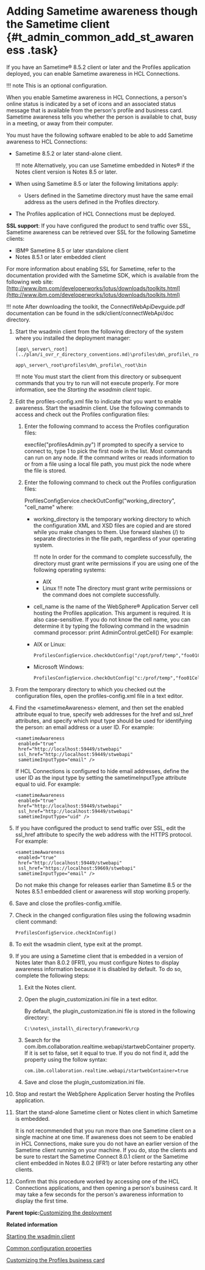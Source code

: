 # Adding Sametime awareness though the Sametime client {#t_admin_common_add_st_awareness .task}

If you have an Sametime® 8.5.2 client or later and the Profiles application deployed, you can enable Sametime awareness in HCL Connections.

!!! note
    This is an optional configuration.

When you enable Sametime awareness in HCL Connections, a person's online status is indicated by a set of icons and an associated status message that is available from the person's profile and business card. Sametime awareness tells you whether the person is available to chat, busy in a meeting, or away from their computer.

You must have the following software enabled to be able to add Sametime awareness to HCL Connections:

-   Sametime 8.5.2 or later stand-alone client.

    !!! note
    Alternatively, you can use Sametime embedded in Notes® if the Notes client version is Notes 8.5 or later.

-   When using Sametime 8.5 or later the following limitations apply:
    -   Users defined in the Sametime directory must have the same email address as the users defined in the Profiles directory.
-   The Profiles application of HCL Connections must be deployed.

**SSL support**: If you have configured the product to send traffic over SSL, Sametime awareness can be retrieved over SSL for the following Sametime clients:

-   IBM® Sametime 8.5 or later standalone client
-   Notes 8.5.1 or later embedded client

For more information about enabling SSL for Sametime, refer to the documentation provided with the Sametime SDK, which is available from the following web site: [http://www.ibm.com/developerworks/lotus/downloads/toolkits.html](http://www.ibm.com/developerworks/lotus/downloads/toolkits.html)

!!! note
    After downloading the toolkit, the ConnectWebApiDevguide.pdf documentation can be found in the sdk/client/connectWebApi/doc directory.

1.  Start the wsadmin client from the following directory of the system where you installed the deployment manager:

    ```
    [app\_server\_root](../plan/i_ovr_r_directory_conventions.md)\profiles\dm\_profile\_root\bin
    ```

    ```
    app\_server\_root\profiles\dm\_profile\_root\bin
    ```

    !!! note
    You must start the client from this directory or subsequent commands that you try to run will not execute properly. For more information, see the *Starting the wsadmin client* topic.

2.  Edit the profiles-config.xml file to indicate that you want to enable awareness. Start the wsadmin client. Use the following commands to access and check out the Profiles configuration files:

    1.  Enter the following command to access the Profiles configuration files:

        execfile\("profilesAdmin.py"\) If prompted to specify a service to connect to, type 1 to pick the first node in the list. Most commands can run on any node. If the command writes or reads information to or from a file using a local file path, you must pick the node where the file is stored.

    2.  Enter the following command to check out the Profiles configuration files:

        ProfilesConfigService.checkOutConfig\("working\_directory", "cell\_name" where:

        -   working\_directory is the temporary working directory to which the configuration XML and XSD files are copied and are stored while you make changes to them. Use forward slashes \(/\) to separate directories in the file path, regardless of your operating system.

            !!! note
    In order for the command to complete successfully, the directory must grant write permissions if you are using one of the following operating systems:

            -   AIX
            -   Linux
            !!! note
    The directory must grant write permissions or the command does not complete successfully.

        -   cell\_name is the name of the WebSphere® Application Server cell hosting the Profiles application. This argument is required. It is also case-sensitive. If you do not know the cell name, you can determine it by typing the following command in the wsadmin command processor: print AdminControl.getCell\(\)
        For example:

        -   AIX or Linux:

            ```
            ProfilesConfigService.checkOutConfig("/opt/prof/temp","foo01Cell01")
            ```

        -   Microsoft Windows:

            ```
            ProfilesConfigService.checkOutConfig("c:/prof/temp","foo01Cell01")
            ```

3.  From the temporary directory to which you checked out the configuration files, open the profiles-config.xml file in a text editor.

4.  Find the <sametimeAwareness\> element, and then set the enabled attribute equal to true, specify web addresses for the href and ssl\_href attributes, and specify which input type should be used for identifying the person: an email address or a user ID. For example:

    ```
    <sametimeAwareness 
     enabled="true" 
     href="http://localhost:59449/stwebapi"  
     ssl_href="http://localhost:59449/stwebapi" 
     sametimeInputType="email" />
    ```

    If HCL Connections is configured to hide email addresses, define the user ID as the input type by setting the sametimeInputType attribute equal to uid. For example:

    ```
    <sametimeAwareness 
     enabled="true" 
     href="http://localhost:59449/stwebapi"  
     ssl_href="http://localhost:59449/stwebapi" 
     sametimeInputType="uid" />
    ```

5.  If you have configured the product to send traffic over SSL, edit the ssl\_href attribute to specify the web address with the HTTPS protocol. For example:

    ```
    <sametimeAwareness 
     enabled="true" 
     href="http://localhost:59449/stwebapi"  
     ssl_href="https://localhost:59669/stwebapi" 
     sametimeInputType="email" />
    ```

    Do not make this change for releases earlier than Sametime 8.5 or the Notes 8.5.1 embedded client or awareness will stop working properly.

6.  Save and close the profiles-config.xmlfile.

7.  Check in the changed configuration files using the following wsadmin client command:

    ```
    ProfilesConfigService.checkInConfig()
    ```

8.  To exit the wsadmin client, type exit at the prompt.

9.  If you are using a Sametime client that is embedded in a version of Notes later than 8.0.2 \(IFR1\), you must configure Notes to display awareness information because it is disabled by default. To do so, complete the following steps:

    1.  Exit the Notes client.

    2.  Open the plugin\_customization.ini file in a text editor.

        By default, the plugin\_customization.ini file is stored in the following directory:

        ```
        C:\notes\_install\_directory\framework\rcp
        ```

    3.  Search for the com.ibm.collaboration.realtime.webapi/startwebContainer property. If it is set to false, set it equal to true. If you do not find it, add the property using the follow syntax:

        ```
        com.ibm.collaboration.realtime.webapi/startwebContainer=true
        ```

    4.  Save and close the plugin\_customization.ini file.

10. Stop and restart the WebSphere Application Server hosting the Profiles application.

11. Start the stand-alone Sametime client or Notes client in which Sametime is embedded.

    It is not recommended that you run more than one Sametime client on a single machine at one time. If awareness does not seem to be enabled in HCL Connections, make sure you do not have an earlier version of the Sametime client running on your machine. If you do, stop the clients and be sure to restart the Sametime Connect 8.0.1 client or the Sametime client embedded in Notes 8.0.2 \(IFR1\) or later before restarting any other clients.

12. Confirm that this procedure worked by accessing one of the HCL Connections applications, and then opening a person's business card. It may take a few seconds for the person's awareness information to display the first time.


**Parent topic:**[Customizing the deployment](../admin/c_admin_common_customizing.md)

**Related information**  


[Starting the wsadmin client](../admin/t_admin_wsadmin_starting.md)

[Common configuration properties](../admin/r_admin_common_props.md)

[Customizing the Profiles business card](../customize/c_admin_profiles_customize_biz_card_links.md)

